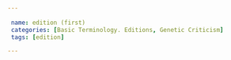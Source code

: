 ```yaml
---
 
 name: edition (first)
 categories: [Basic Terminology. Editions, Genetic Criticism]
 tags: [edition]

---
```

